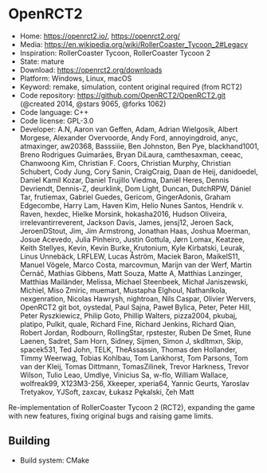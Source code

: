 # OpenRCT2

- Home: https://openrct2.io/, https://openrct2.org/
- Media: https://en.wikipedia.org/wiki/RollerCoaster_Tycoon_2#Legacy
- Inspiration: RollerCoaster Tycoon, RollerCoaster Tycoon 2
- State: mature
- Download: https://openrct2.org/downloads
- Platform: Windows, Linux, macOS
- Keyword: remake, simulation, content original required (from RCT2)
- Code repository: https://github.com/OpenRCT2/OpenRCT2.git (@created 2014, @stars 9065, @forks 1062)
- Code language: C++
- Code license: GPL-3.0
- Developer: A.N, Aaron van Geffen, Adam, Adrian Wielgosik, Albert Morgese, Alexander Overvoorde, Andy Ford, annoyingdroid, anyc, atmaxinger, aw20368, Basssiiie, Ben Johnston, Ben Pye, blackhand1001, Breno Rodrigues Guimarães, Bryan DiLaura, camthesaxman, ceeac, Chanwoong Kim, Christian F. Coors, Christian Murphy, Christian Schubert, Cody Jung, Cory Sanin, CraigCraig, Daan de Heij, danidoedel, Daniel Kamil Kozar, Daniel Trujillo Viedma, Daniël Heres, Dennis Devriendt, Dennis-Z, deurklink, Dom Light, Duncan, DutchRPW, Dániel Tar, frutiemax, Gabriel Guedes, Gericom, GingerAdonis, Graham Edgecombe, Harry Lam, Haven Kim, Helio Nunes Santos, Hendrik v. Raven, hexdec, Hielke Morsink, hokasha2016, Hudson Oliveira, irrelevantirreverent, Jackson Davis, James, jensj12, Jeroen Sack, JeroenDStout, Jim, Jim Armstrong, Jonathan Haas, Joshua Moerman, Josue Acevedo, Julia Pinheiro, Justin Gottula, Jørn Lomax, Keatzee, Keith Stellyes, Kevin, Kevin Burke, Krutonium, Kyle Kirbatski, Leurak, Linus Unnebäck, LRFLEW, Lucas Åström, Maciek Baron, MaikelS11, Manuel Vögele, Marco Costa, marcovmun, Marijn van der Werf, Martin Černáč, Mathias Gibbens, Matt Souza, Matte A, Matthias Lanzinger, Matthias Mailänder, Melissa, Michael Steenbeek, Michał Janiszewski, Michiel, Miso Zmiric, muemart, Mustapha Elghoul, NathanIkola, nexgenration, Nicolas Hawrysh, nightroan, Nils Caspar, Olivier Wervers, OpenRCT2 git bot, oystedal, Paul Sajna, Paweł Bylica, Peter, Peter Hill, Peter Ryszkiewicz, Philip Goto, Phillip Walters, pizza2004, pkubaj, platipo, Pulkit, quale, Richard Fine, Richard Jenkins, Richard Qian, Robert Jordan, Rodbourn, RollingStar, rpstester, Ruben De Smet, Rune Laenen, Sadret, Sam Horn, Sidney, Sijmen, Simon J, skdltmxn, Skip, spacek531, Ted John, TELK, TheAssassin, Thomas den Hollander, Timmy Weerwag, Tobias Kohlbau, Tom Lankhorst, Tom Parsons, Tom van der Kleij, Tomas Dittmann, TomasZilinek, Trevor Harkness, Trevor Wilson, Tulio Leao, Umdlye, Vinicius Sa, w-flo, William Wallace, wolfreak99, X123M3-256, Xkeeper, xperia64, Yannic Geurts, Yaroslav Tretyakov, YJSoft, zaxcav, Łukasz Pękalski, ζeh Matt

Re-implementation of RollerCoaster Tycoon 2 (RCT2), expanding the game with new features, fixing original bugs and raising game limits.

## Building

- Build system: CMake
